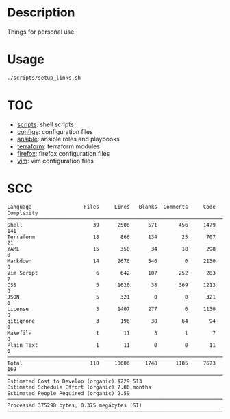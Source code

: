 # Description

Things for personal use

# Usage

```bash
./scripts/setup_links.sh
```

# TOC

- [scripts](/scripts): shell scripts
- [configs](/configs): configuration files
- [ansible](/ansible): ansible roles and playbooks
- [terraform](/terraform/): terraform modules
- [firefox](/firefox): firefox configuration files
- [vim](/vim/): vim configuration files

# SCC

```───────────────────────────────────────────────────────────────────────────────
Language                 Files     Lines   Blanks  Comments     Code Complexity
───────────────────────────────────────────────────────────────────────────────
Shell                       39      2506      571       456     1479        141
Terraform                   18       866      134        25      707         21
YAML                        15       350       34        18      298          0
Markdown                    14      2676      546         0     2130          0
Vim Script                   6       642      107       252      283          7
CSS                          5      1620       38       369     1213          0
JSON                         5       321        0         0      321          0
License                      3      1407      277         0     1130          0
gitignore                    3       196       38        64       94          0
Makefile                     1        11        3         1        7          0
Plain Text                   1        11        0         0       11          0
───────────────────────────────────────────────────────────────────────────────
Total                      110     10606     1748      1185     7673        169
───────────────────────────────────────────────────────────────────────────────
Estimated Cost to Develop (organic) $229,513
Estimated Schedule Effort (organic) 7.86 months
Estimated People Required (organic) 2.59
───────────────────────────────────────────────────────────────────────────────
Processed 375298 bytes, 0.375 megabytes (SI)
───────────────────────────────────────────────────────────────────────────────
```
